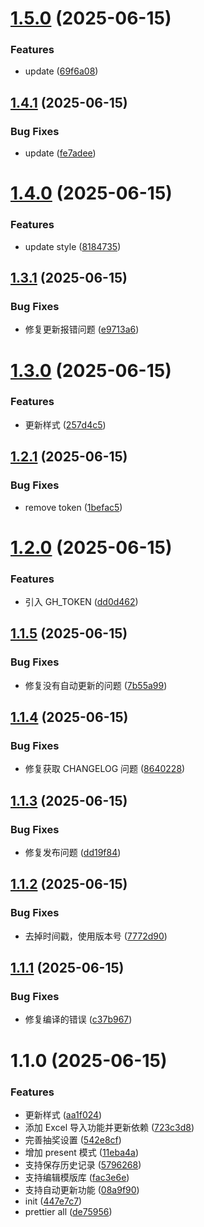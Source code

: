 

# [1.5.0](https://github.com/Acring/teacher-tools-electron/compare/v1.4.1...v1.5.0) (2025-06-15)


### Features

* update ([69f6a08](https://github.com/Acring/teacher-tools-electron/commit/69f6a08257ec59a33307cb393395c8b81422a808))

## [1.4.1](https://github.com/Acring/teacher-tools-electron/compare/v1.4.0...v1.4.1) (2025-06-15)


### Bug Fixes

* update ([fe7adee](https://github.com/Acring/teacher-tools-electron/commit/fe7adee97ac6427f2527cf390c47bda697632029))

# [1.4.0](https://github.com/Acring/teacher-tools-electron/compare/v1.3.1...v1.4.0) (2025-06-15)


### Features

* update style ([8184735](https://github.com/Acring/teacher-tools-electron/commit/8184735bb58ee9cf781b766b92a5d7b465679b23))

## [1.3.1](https://github.com/Acring/teacher-tools-electron/compare/v1.3.0...v1.3.1) (2025-06-15)


### Bug Fixes

* 修复更新报错问题 ([e9713a6](https://github.com/Acring/teacher-tools-electron/commit/e9713a6a306ec0454d3263111b034445e6332862))

# [1.3.0](https://github.com/Acring/teacher-tools-electron/compare/v1.2.1...v1.3.0) (2025-06-15)


### Features

* 更新样式 ([257d4c5](https://github.com/Acring/teacher-tools-electron/commit/257d4c592dcad9eeb6176354ba9ef6616dbfa944))

## [1.2.1](https://github.com/Acring/teacher-tools-electron/compare/v1.2.0...v1.2.1) (2025-06-15)


### Bug Fixes

* remove token ([1befac5](https://github.com/Acring/teacher-tools-electron/commit/1befac5d40ac0e907bb6ad84deeb8501631f9e03))

# [1.2.0](https://github.com/Acring/teacher-tools-electron/compare/v1.1.5...v1.2.0) (2025-06-15)


### Features

* 引入 GH_TOKEN ([dd0d462](https://github.com/Acring/teacher-tools-electron/commit/dd0d462c6264d688f9d44b78b83c8725af1796e3))

## [1.1.5](https://github.com/Acring/teacher-tools-electron/compare/v1.1.4...v1.1.5) (2025-06-15)


### Bug Fixes

* 修复没有自动更新的问题 ([7b55a99](https://github.com/Acring/teacher-tools-electron/commit/7b55a997fc4c648ae9ef9d5d67acd57491d1dac0))

## [1.1.4](https://github.com/Acring/teacher-tools-electron/compare/v1.1.3...v1.1.4) (2025-06-15)


### Bug Fixes

* 修复获取 CHANGELOG 问题 ([8640228](https://github.com/Acring/teacher-tools-electron/commit/864022842a958913b24880d9f3dd7790cb40e669))

## [1.1.3](https://github.com/Acring/teacher-tools-electron/compare/v1.1.2...v1.1.3) (2025-06-15)


### Bug Fixes

* 修复发布问题 ([dd19f84](https://github.com/Acring/teacher-tools-electron/commit/dd19f84b5b1ed783a625b670abcd18bb64c8e3eb))

## [1.1.2](https://github.com/Acring/teacher-tools-electron/compare/v1.1.1...v1.1.2) (2025-06-15)


### Bug Fixes

* 去掉时间戳，使用版本号 ([7772d90](https://github.com/Acring/teacher-tools-electron/commit/7772d90a7d117191273d145910ff495184576e36))

## [1.1.1](https://github.com/Acring/teacher-tools-electron/compare/v1.1.0...v1.1.1) (2025-06-15)


### Bug Fixes

* 修复编译的错误 ([c37b967](https://github.com/Acring/teacher-tools-electron/commit/c37b9677bdbf562889568059ff6f135c66876194))

# 1.1.0 (2025-06-15)


### Features

* 更新样式 ([aa1f024](https://github.com/Acring/teacher-tools-electron/commit/aa1f0245473ffac3467a210bc998e5d982d90146))
* 添加 Excel 导入功能并更新依赖 ([723c3d8](https://github.com/Acring/teacher-tools-electron/commit/723c3d87318f9a4882d17bc417965e587976a5aa))
* 完善抽奖设置 ([542e8cf](https://github.com/Acring/teacher-tools-electron/commit/542e8cfd5f0e1cc6ddb3c6d0e7b9c6c5e23e016c))
* 增加 present 模式 ([11eba4a](https://github.com/Acring/teacher-tools-electron/commit/11eba4ac96a40c699c3281d05ce946329e33ca86))
* 支持保存历史记录 ([5796268](https://github.com/Acring/teacher-tools-electron/commit/57962680c2171bfcb9fb16aac690a0bbfe9c5a1d))
* 支持编辑模版库 ([fac3e6e](https://github.com/Acring/teacher-tools-electron/commit/fac3e6e4870b03847c2bdfc2a72b351abe84131d))
* 支持自动更新功能 ([08a9f90](https://github.com/Acring/teacher-tools-electron/commit/08a9f906ec8d40ad8bd779bba958dbb3bd133bde))
* init ([447e7c7](https://github.com/Acring/teacher-tools-electron/commit/447e7c7b9e118060e96da029eb6004e8e9400e86))
* prettier all ([de75956](https://github.com/Acring/teacher-tools-electron/commit/de75956a69a42c17f35bf691604b2844b576843c))
